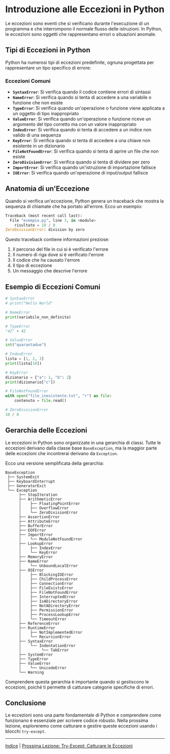 # Introduzione alle Eccezioni in Python

Le eccezioni sono eventi che si verificano durante l'esecuzione di un programma e che interrompono il normale flusso delle istruzioni. In Python, le eccezioni sono oggetti che rappresentano errori o situazioni anomale.

## Tipi di Eccezioni in Python

Python ha numerosi tipi di eccezioni predefinite, ognuna progettata per rappresentare un tipo specifico di errore:

### Eccezioni Comuni

- **`SyntaxError`**: Si verifica quando il codice contiene errori di sintassi
- **`NameError`**: Si verifica quando si tenta di accedere a una variabile o funzione che non esiste
- **`TypeError`**: Si verifica quando un'operazione o funzione viene applicata a un oggetto di tipo inappropriato
- **`ValueError`**: Si verifica quando un'operazione o funzione riceve un argomento del tipo corretto ma con un valore inappropriato
- **`IndexError`**: Si verifica quando si tenta di accedere a un indice non valido di una sequenza
- **`KeyError`**: Si verifica quando si tenta di accedere a una chiave non esistente in un dizionario
- **`FileNotFoundError`**: Si verifica quando si tenta di aprire un file che non esiste
- **`ZeroDivisionError`**: Si verifica quando si tenta di dividere per zero
- **`ImportError`**: Si verifica quando un'istruzione di importazione fallisce
- **`IOError`**: Si verifica quando un'operazione di input/output fallisce

## Anatomia di un'Eccezione

Quando si verifica un'eccezione, Python genera un traceback che mostra la sequenza di chiamate che ha portato all'errore. Ecco un esempio:

```python
Traceback (most recent call last):
  File "esempio.py", line 3, in <module>
    risultato = 10 / 0
ZeroDivisionError: division by zero
```

Questo traceback contiene informazioni preziose:
1. Il percorso del file in cui si è verificato l'errore
2. Il numero di riga dove si è verificato l'errore
3. Il codice che ha causato l'errore
4. Il tipo di eccezione
5. Un messaggio che descrive l'errore

## Esempio di Eccezioni Comuni

```python
# SyntaxError
# print("Hello World"

# NameError
print(variabile_non_definita)

# TypeError
"42" + 42

# ValueError
int("quarantadue")

# IndexError
lista = [1, 2, 3]
print(lista[10])

# KeyError
dizionario = {"a": 1, "b": 2}
print(dizionario["c"])

# FileNotFoundError
with open("file_inesistente.txt", "r") as file:
    contenuto = file.read()

# ZeroDivisionError
10 / 0
```

## Gerarchia delle Eccezioni

Le eccezioni in Python sono organizzate in una gerarchia di classi. Tutte le eccezioni derivano dalla classe base `BaseException`, ma la maggior parte delle eccezioni che incontrerai derivano da `Exception`.

Ecco una versione semplificata della gerarchia:

```
BaseException
 ├── SystemExit
 ├── KeyboardInterrupt
 ├── GeneratorExit
 └── Exception
      ├── StopIteration
      ├── ArithmeticError
      │    ├── FloatingPointError
      │    ├── OverflowError
      │    └── ZeroDivisionError
      ├── AssertionError
      ├── AttributeError
      ├── BufferError
      ├── EOFError
      ├── ImportError
      │    └── ModuleNotFoundError
      ├── LookupError
      │    ├── IndexError
      │    └── KeyError
      ├── MemoryError
      ├── NameError
      │    └── UnboundLocalError
      ├── OSError
      │    ├── BlockingIOError
      │    ├── ChildProcessError
      │    ├── ConnectionError
      │    ├── FileExistsError
      │    ├── FileNotFoundError
      │    ├── InterruptedError
      │    ├── IsADirectoryError
      │    ├── NotADirectoryError
      │    ├── PermissionError
      │    ├── ProcessLookupError
      │    └── TimeoutError
      ├── ReferenceError
      ├── RuntimeError
      │    ├── NotImplementedError
      │    └── RecursionError
      ├── SyntaxError
      │    └── IndentationError
      │         └── TabError
      ├── SystemError
      ├── TypeError
      ├── ValueError
      │    └── UnicodeError
      └── Warning
```

Comprendere questa gerarchia è importante quando si gestiscono le eccezioni, poiché ti permette di catturare categorie specifiche di errori.

## Conclusione

Le eccezioni sono una parte fondamentale di Python e comprendere come funzionano è essenziale per scrivere codice robusto. Nella prossima lezione, esploreremo come catturare e gestire queste eccezioni usando i blocchi `try-except`.

---

[Indice](../README.md) | [Prossima Lezione: Try-Except: Catturare le Eccezioni](02_try_except.md)